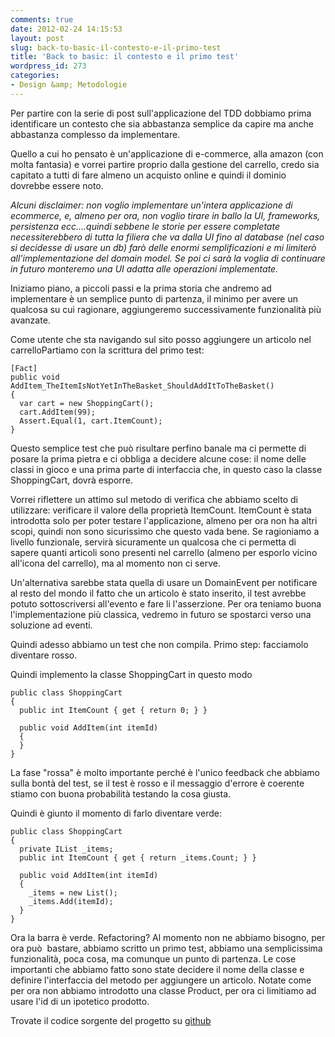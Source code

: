 ```yaml
---
comments: true
date: 2012-02-24 14:15:53
layout: post
slug: back-to-basic-il-contesto-e-il-primo-test
title: 'Back to basic: il contesto e il primo test'
wordpress_id: 273
categories:
- Design &amp; Metodologie
---
```


Per partire con la serie di post sull'applicazione del TDD dobbiamo prima identificare un contesto che sia abbastanza semplice da capire ma anche abbastanza complesso da implementare.

Quello a cui ho pensato è un'applicazione di e-commerce, alla amazon (con molta fantasia) e vorrei partire proprio dalla gestione del carrello, credo sia capitato a tutti di fare almeno un acquisto online e quindi il dominio dovrebbe essere noto.

_Alcuni disclaimer: non voglio implementare un'intera applicazione di ecommerce, e, almeno per ora, non voglio tirare in ballo la UI, frameworks, persistenza ecc....quindi sebbene le storie per essere completate necessiterebbero di tutta la filiera che va dalla UI fino al database (nel caso si decidesse di usare un db) farò delle enormi semplificazioni e mi limiterò all'implementazione del domain model. Se poi ci sarà la voglia di continuare in futuro monteremo una UI adatta alle operazioni implementate._

Iniziamo piano, a piccoli passi e la prima storia che andremo ad implementare è un semplice punto di partenza, il minimo per avere un qualcosa su cui ragionare, aggiungeremo successivamente funzionalità più avanzate.

Come utente che sta navigando sul sito posso aggiungere un articolo nel carrelloPartiamo con la scrittura del primo test:

    [Fact]
    public void AddItem_TheItemIsNotYetInTheBasket_ShouldAddItToTheBasket()
    {
      var cart = new ShoppingCart();
      cart.AddItem(99);
      Assert.Equal(1, cart.ItemCount);
    }
<!-- more -->

Questo semplice test che può risultare perfino banale ma ci permette di posare la prima pietra e ci obbliga a decidere alcune cose: il nome delle classi in gioco e una prima parte di interfaccia che, in questo caso la classe ShoppingCart, dovrà esporre.

Vorrei riflettere un attimo sul metodo di verifica che abbiamo scelto di utilizzare: verificare il valore della proprietà ItemCount. ItemCount è stata introdotta solo per poter testare l'applicazione, almeno per ora non ha altri scopi, quindi non sono sicurissimo che questo vada bene.
Se ragioniamo a livello funzionale, servirà sicuramente un qualcosa che ci permetta di sapere quanti articoli sono presenti nel carrello (almeno per esporlo vicino all'icona del carrello), ma al momento non ci serve.

Un'alternativa sarebbe stata quella di usare un DomainEvent per notificare al resto del mondo il fatto che un articolo è stato inserito, il test avrebbe potuto sottoscriversi all'evento e fare li l'asserzione.
Per ora teniamo buona l'implementazione più classica, vedremo in futuro se spostarci verso una soluzione ad eventi.

Quindi adesso abbiamo un test che non compila. Primo step: facciamolo diventare rosso.

Quindi implemento la classe ShoppingCart in questo modo

    public class ShoppingCart
    {
      public int ItemCount { get { return 0; } }

      public void AddItem(int itemId)
      {
      }
    }


La fase "rossa" è molto importante perché è l'unico feedback che abbiamo sulla bontà del test, se il test è rosso e il messaggio d'errore è coerente stiamo con buona probabilità testando la cosa giusta.

Quindi è giunto il momento di farlo diventare verde:


    public class ShoppingCart
    {
      private IList _items;
      public int ItemCount { get { return _items.Count; } }

      public void AddItem(int itemId)
      {
        _items = new List();
        _items.Add(itemId);
      }
    }


Ora la barra è verde. Refactoring? Al momento non ne abbiamo bisogno, per ora può  bastare, abbiamo scritto un primo test, abbiamo una semplicissima funzionalità, poca cosa, ma comunque un punto di partenza. Le cose importanti che abbiamo fatto sono state decidere il nome della classe e definire l'interfaccia del metodo per aggiungere un articolo. Notate come per ora non abbiamo introdotto una classe Product, per ora ci limitiamo ad usare l'id di un ipotetico prodotto.

Trovate il codice sorgente del progetto su [github](https://github.com/emadb/TddSerie/)
